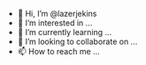 - 👋 Hi, I’m @lazerjekins
- 👀 I’m interested in ...
- 🌱 I’m currently learning ...
- 💞️ I’m looking to collaborate on ...
- 📫 How to reach me ...

<!---
lazerjekins/lazerjekins is a ✨ special ✨ repository because its `README.md` (this file) appears on your GitHub profile.
You can click the Preview link to take a look at your changes.
--->
